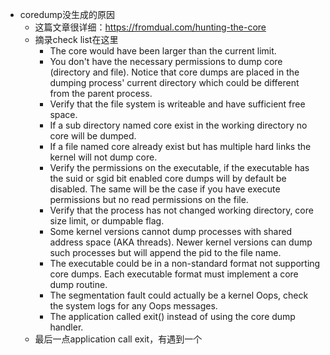 - coredump没生成的原因
	- 这篇文章很详细：https://fromdual.com/hunting-the-core
	- 摘录check list在这里
		- The core would have been larger than the current limit.
		- You don't have the necessary permissions to dump core (directory and file). Notice that core dumps are placed in the dumping process' current directory which could be different from the parent process.
		- Verify that the file system is writeable and have sufficient free space.
		- If a sub directory named core exist in the working directory no core will be dumped.
		- If a file named core already exist but has multiple hard links the kernel will not dump core.
		- Verify the permissions on the executable, if the executable has the suid or sgid bit enabled core dumps will by default be disabled. The same will be the case if you have execute permissions but no read permissions on the file.
		- Verify that the process has not changed working directory, core size limit, or dumpable flag.
		- Some kernel versions cannot dump processes with shared address space (AKA threads). Newer kernel versions can dump such processes but will append the pid to the file name.
		- The executable could be in a non-standard format not supporting core dumps. Each executable format must implement a core dump routine.
		- The segmentation fault could actually be a kernel Oops, check the system logs for any Oops messages.
		- The application called exit() instead of using the core dump handler.
	- 最后一点application call exit，有遇到一个